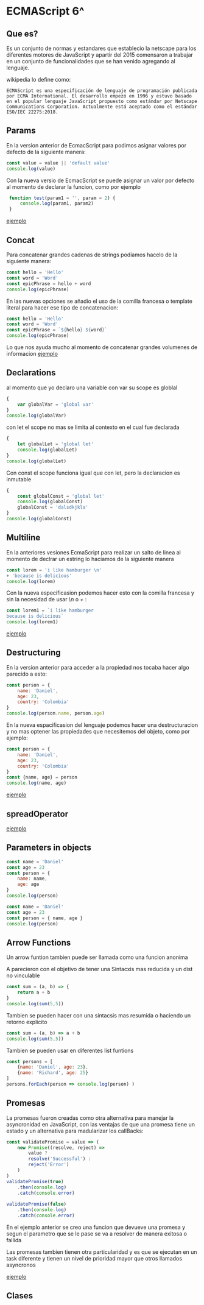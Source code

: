 # ECMAScript  6^
## Que es?

Es un conjunto de normas y estandares que establecio la netscape para los diferentes motores de JavaScript y apartir del 2015 comensaron a trabajar en un conjunto de funcionalidades que se han venido agregando al lenguaje.

wikipedia lo define como:
```
ECMAScript es una especificación de lenguaje de programación publicada por ECMA International. El desarrollo empezó en 1996 y estuvo basado en el popular lenguaje JavaScript propuesto como estándar por Netscape Communications Corporation. Actualmente está aceptado como el estándar ISO/IEC 22275:2018.
```

## Params

En la version anterior de EcmacScript para podimos asignar valores por defecto de la siguiente manera:

``` javaScript
const value = value || 'default value'
console.log(value)
```

Con la nueva versio de EcmacScript se puede asignar un valor por defecto al momento de declarar la funcion, como por ejemplo

``` javaScript
 function test(param1 = '', param = 2) {
     console.log(param1, param2)
 }
```

[ejemplo](src/params-concat.js)

## Concat

Para concatenar grandes cadenas de strings podiamos hacelo de la siguiente manera: 

``` JavaScript
const hello = 'Hello'
const word = 'Word'
const epicPhrase = hello + word
console.log(epicPhrase)
```

En las nuevas opciones se añadio el uso de la comilla francesa o template literal para hacer ese tipo de concatenacion:

``` JavaScript
const hello = 'Hello'
const word = 'Word'
const epicPhrase = `${hello} ${word}`
console.log(epicPhrase)
```

Lo que nos ayuda mucho al momento de concatenar grandes volumenes de informacion
[ejemplo](src/template-literal.js)

## Declarations

al momento que yo declaro una variable con var su scope es globlal

``` JavaScript
{
    var globalVar = 'global var'
}
console.log(globalVar)
```

con let el scope no mas se limita al contexto en el cual fue declarada

``` JavaScript
{
    let globalLet = 'global let'
    console.log(globalLet)
}
console.log(globalLet)
```

Con const el scope funciona igual que con let, pero la declaracion es inmutable

``` JavaScript
{
    const globalConst = 'global let'
    console.log(globalConst)
    globalConst = 'dalsdkjkla'
}
console.log(globalConst)
```

## Multiline

En la anteriores vesiones EcmaScript para realizar un salto de linea al momento de declrar un estring lo haciamos de la siguiente manera 

``` JavaScript
const lorem = 'i like hamburger \n' 
+ 'because is delicious'
console.log(lorem)
```

Con la nueva especificasion podemos hacer esto con la comilla francesa y sin la necesidad de usar *\n* o *+* :

``` JavaScript
const lorem1 = `i like hamburger 
because is delicious`
console.log(lorem1)
``` 

[ejemplo](src/multiline.js)

## Destructuring

En la version anterior para acceder a la propiedad nos tocaba hacer algo parecido a esto: 

``` JavaScript
const person = {
    name: 'Daniel',
    age: 23,
    country: 'Colombia'
}
console.log(person.name, person.age)
```

En la nueva espacificasion del lenguaje podemos hacer una destructuracion y no mas optener las propiedades que necesitemos del objeto, como por ejemplo:

```JavaScript
const person = {
    name: 'Daniel',
    age: 23,
    country: 'Colombia'
}
const {name, age} = person
console.log(name, age)
```

[ejemplo](src/destructuring.js)

## spreadOperator 

[ejemplo](src/spreadOperator.js)

## Parameters in objects

``` JavaScript
const name = 'Daniel'
const age = 23
const person = {
    name: name,
    age: age
}
console.log(person)
```

``` JavaScript
const name = 'Daniel'
const age = 23
const person = { name, age }
console.log(person)
```

## Arrow Functions

Un arrow funtion tambien puede ser llamada como una funcion anonima

A parecieron con el objetivo de tener una Sintacxis mas reducida y un dist no vinculable

``` JavaScript
const sum = (a, b) => {
    return a + b
}
console.log(sum(5,5))
```

Tambien se pueden hacer con una sintacsis mas resumida o haciendo un retorno explicito

``` JavaScript
const sum = (a, b) => a + b
console.log(sum(5,5))
```

Tambien se pueden usar en diferentes list funtions

``` JavaScript
const persons = [
    {name: 'Daniel', age: 23},
    {name: 'Richard', age: 25}
]
persons.forEach(person => console.log(person) )
```

## Promesas

La promesas fueron creadas como otra alternativa para manejar la asyncronidad en JavaScript, con las ventajas de que una promesa tiene un estado y un alternativa para madularizar los callBacks:

``` JavaScript
const validatePromise = value => (
    new Promise((resolve, reject) =>
        value ? 
        resolve('Successful') : 
        reject('Error') 
    )
)
validatePromise(true)
    .then(console.log)
    .catch(console.error)
    
validatePromise(false)
    .then(console.log)
    .catch(console.error)
```
En el ejemplo anterior se creo una funcion que devueve una promesa y segun el parametro que se le pase se va a resolver de manera exitosa o fallida

Las promesas tambien tienen otra particularidad y es que se ejecutan en un task diferente y tienen un nivel de prioridad mayor que otros llamados asyncronos

[ejemplo](src/promises.js)

## Clases

